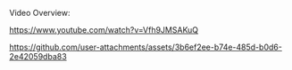 
Video Overview:

https://www.youtube.com/watch?v=Vfh9JMSAKuQ


https://github.com/user-attachments/assets/3b6ef2ee-b74e-485d-b0d6-2e42059dba83

